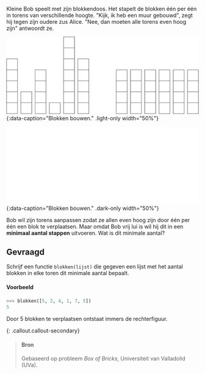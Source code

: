 Kleine Bob speelt met zijn blokkendoos. Het stapelt de blokken één per één in torens van verschillende hoogte. "Kijk, ik heb een muur gebouwd", zegt hij tegen zijn oudere zus Alice. "Nee, dan moeten alle torens even hoog zijn" antwoordt ze.

![Blokken bouwen.](media/image.png "Blokken bouwen."){:data-caption="Blokken bouwen." .light-only width="50%"}

![Blokken bouwen.](media/image_dark.png "Blokken bouwen."){:data-caption="Blokken bouwen." .dark-only width="50%"}

Bob wil zijn torens aanpassen zodat ze allen even hoog zijn door één per één een blok te verplaatsen. Maar omdat Bob vrij lui is wil hij dit in een **minimaal aantal stappen** uitvoeren. Wat is dit minimale aantal?

## Gevraagd

Schrijf een functie `blokken(lijst)` die gegeven een lijst met het aantal blokken in elke toren dit minimale aantal bepaalt.

#### Voorbeeld

```python
>>> blokken([5, 2, 4, 1, 7, 5])
5
```
Door 5 blokken te verplaatsen ontstaat immers de rechterfiguur.


{: .callout.callout-secondary}
>#### Bron
> Gebaseerd op probleem *Box of Bricks*, Universiteit van Valladolid (UVa). 
